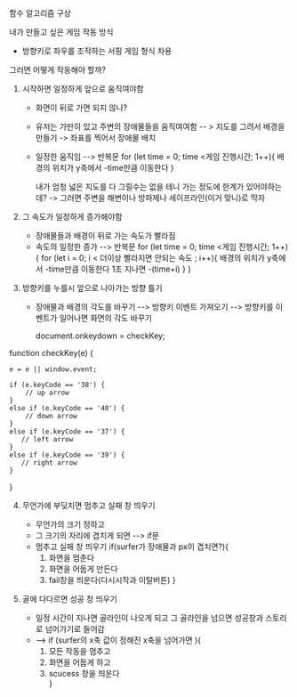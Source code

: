 함수 알고리즘 구상

내가 만들고 싶은 게임 작동 방식 
- 방향키로 좌우를 조작하는 서핑 게임 형식 차용





그러면 어떻게 작동해야 할까?
1. 시작하면 일정하게 앞으로 움직여야함
      - 화면이 뒤로 가면 되지 않나?
      - 유저는 가만히 있고 주변의 장애물들을 움직여여함
        -- > 지도를 그려서 배경을 만들기 -> 좌표를 찍어서 장애물 배치
      - 일정한 움직임
        --> 반복문
      for (let time = 0; time <게임 진행시간; 1++){
        배경의 위치가 y축에서 -time만큼 이동한다
      }

        내가 엄청 넓은 지도를 다 그릴수는 없을 테니 가는 정도에 한계가 있어야하는 데?
        -> 그러면 주변을 해변이나 방파제나 세이프라인(이거 맞니)로 막자
        

2. 그 속도가 일정하게 증가해야함
      - 장애물들과 배경이 뒤로 가는 속도가 빨라짐
      - 속도의 일정한 증가
        --> 반복문
        for (let time = 0; time <게임 진행시간; 1++){
          for (let i = 0; i < 더이상 빨라지면 안되는 속도 ; i++){
            배경의 위치가 y축에서 -time만큼 이동한다
            1초 지나면 -(time+i)
          }
      }

3. 방향키를 누를시 앞으로 나아가는 방향 틀기
      - 장애물과 배경의 각도를 바꾸기
      --> 방향키 이벤트 가져오기
        --> 방향키를 이벤트가 일어나면 화면의 각도 바꾸기

        <!-- ! 방향키 이벤트라네 분석해 볼것 -->
        document.onkeydown = checkKey;

function checkKey(e) {

    e = e || window.event;

    if (e.keyCode == '38') {
        // up arrow
    }
    else if (e.keyCode == '40') {
        // down arrow
    }
    else if (e.keyCode == '37') {
       // left arrow
    }
    else if (e.keyCode == '39') {
       // right arrow
    }

}



4. 무언가에 부딪치면 멈추고 실패 창 띄우기
      - 무언가의 크기 정하고
      - 그 크기의 자리에 겹치게 되면
        --> if문 
      - 멈추고 실패 창 띄우기
      if(surfer가 장애물과 px이 겹치면?){
        1. 화면을 멈춘다
        2. 화면을 어둡게 만든다
        3. fail창을 띄운다(다시시작과 이탈버튼)
      }


5. 골에 다다르면 성공 창 띄우기
      - 일정 시간이 지나면 골라인이 나오게 되고 그 골라인을 넘으면 성공창과 스토리로 넘어가기로 들어감
      - --> if (surfer의 x축 값이 정해진 x축을 넘어가면 ){
        1. 모든 작동을 멈추고
        2. 화면을 어둡게 하고
        3. scucess 창을 띄운다  
      }